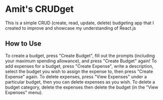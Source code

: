 # Amit's CRUDget

This is a simple CRUD (create, read, update, delete) budgeting app that I created to improve and showcase my understanding of React.js

## How to Use

To create a budget, press "Create Budget", fill out the prompts (including your maximum spending allowance), and press "Create Budget" again! To add expenses for a budget, press "Create Expense", write a description, select the budget you wish to assign the expense to, then press "Create Expense" again. To delete expenses, press "View Expenses" under a particular budget, then you can delete expenses as you wish. To delete a budget category, delete the expenses then delete the budget (in the "View Expenses" menu).
